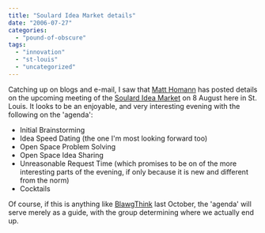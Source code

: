 ```yaml
---
title: "Soulard Idea Market details"
date: "2006-07-27"
categories: 
  - "pound-of-obscure"
tags: 
  - "innovation"
  - "st-louis"
  - "uncategorized"
---
```


Catching up on blogs and e-mail, I saw that [Matt Homann](http://thenonbillablehour.typepad.com/nonbillable_hour/ "the [non]billable hour") has posted details on the upcoming meeting of the [Soulard Idea Market](http://thenonbillablehour.typepad.com/nonbillable_hour/2006/07/soulard_idea_ma_1.html "Soulard Idea Market Details") on 8 August here in St. Louis. It looks to be an enjoyable, and very interesting evening with the following on the 'agenda':

- Initial Brainstorming
- Idea Speed Dating (the one I'm most looking forward too)
- Open Space Problem Solving
- Open Space Idea Sharing
- Unreasonable Request Time (which promises to be on of the more interesting parts of the evening, if only because it is new and different from the norm)
- Cocktails

Of course, if this is anything like [BlawgThink](http://www.blawgthink.com "BlawgThink 2005") last October, the 'agenda' will serve merely as a guide, with the group determining where we actually end up.
